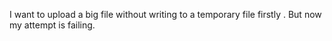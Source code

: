 I want to upload a big file without writing to a temporary file firstly .
But now my attempt is failing.